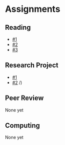 # Assignments

## Reading

- [#1](reading-01/)
- [#2](reading-02/)
- [#3](reading-03/)

## Research Project

- [#1](project-01/)
- [#2](project-02/)
/)

## Peer Review

None yet

## Computing

None yet
